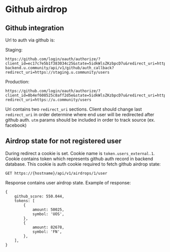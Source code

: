 # Github airdrop

## Github integration

Url to auth via github is:

Staging:
```
https://github.com/login/oauth/authorize/?client_id=ec17c7e5b1f383034c25&state=5idkWlsZKzbpcD7u&redirect_uri=https://staging-backend.u.community/api/v1/github/auth_callback?redirect_uri=https://staging.u.community/users
```

Production:
```
https://github.com/login/oauth/authorize/?client_id=8b4ef608525c8aff2d5e&state=5idkWlsZKzbpcD7u&redirect_uri=https://backend.u.community/api/v1/github/auth_callback?redirect_uri=https://u.community/users
```

Uri contains two `redirect_uri` sections. Client should change last `redirect_uri` in order determine where
end user will be redirected after github auth. `utm` params should be included in order to track source (ex. facebook)


## Airdrop state for not registered user

During redirect a cookie is set. Cookie name is `token.users_external.1`. Cookie contains token which represents
github auth record in backend database. This cookie is auth cookie required to fetch github airdrop state:

```
GET https://{hostname}/api/v1/airdrops/1/user
```

Response contains user airdrop state. Example of response:

```
{
    github_score: 550.044,
    tokens: [
        {
            amount: 50025,
            symbol: 'UOS',
        },
        {
            amount: 82678,
            symbol: 'FN',
        },
    ],
}
```
